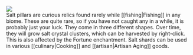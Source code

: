 ![](https://cdn.discordapp.com/attachments/778324851487801367/990653699510648882/Salt_Pillars.png)<br>
Salt pillars are curious relics found rarely while [[fishing|Fishing]] in any biome. These are quite rare, so if you have not caught any in a while, it is probably just your luck. They come in three different shapes. Over time, they will grow salt crystal clusters, which can be harvested by right-click. This is also affected by the Fortune enchantment. Salt shards can be used in various [[culinary|Cooking]] and [[artisan|Artisan Aging]] goods.